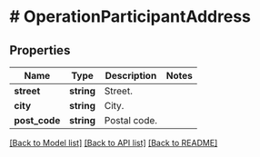 # # OperationParticipantAddress

## Properties

Name | Type | Description | Notes
------------ | ------------- | ------------- | -------------
**street** | **string** | Street. | 
**city** | **string** | City. | 
**post_code** | **string** | Postal code. | 

[[Back to Model list]](../../README.md#documentation-for-models) [[Back to API list]](../../README.md#documentation-for-api-endpoints) [[Back to README]](../../README.md)


